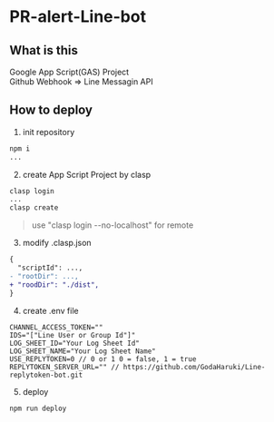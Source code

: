 # PR-alert-Line-bot
## What is this
Google App Script(GAS) Project  
Github Webhook => Line Messagin API

## How to deploy
1. init repository
```bash
npm i
...
```
2. create App Script Project by clasp
```bash
clasp login
...
clasp create
```
> use "clasp login --no-localhost" for remote
3. modify .clasp.json
```diff
{
  "scriptId": ...,
- "rootDir": ...,
+ "roodDir": "./dist",
}
```
4. create .env file
```env
CHANNEL_ACCESS_TOKEN=""
IDS="["Line User or Group Id"]"
LOG_SHEET_ID="Your Log Sheet Id"
LOG_SHEET_NAME="Your Log Sheet Name"
USE_REPLYTOKEN=0 // 0 or 1 0 = false, 1 = true
REPLYTOKEN_SERVER_URL="" // https://github.com/GodaHaruki/Line-replytoken-bot.git
```
5. deploy
```bash
npm run deploy
```